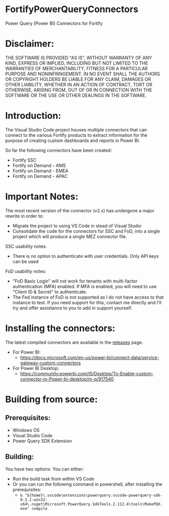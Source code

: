 # FortifyPowerQueryConnectors
Power Query (Power BI) Connectors for Fortify

Disclaimer:
====
THE SOFTWARE IS PROVIDED "AS IS", WITHOUT WARRANTY OF ANY 
KIND, EXPRESS OR IMPLIED, INCLUDING BUT NOT LIMITED TO THE 
WARRANTIES OF MERCHANTABILITY, FITNESS FOR A PARTICULAR 
PURPOSE AND NONINFRINGEMENT. IN NO EVENT SHALL THE 
AUTHORS OR COPYRIGHT HOLDERS BE LIABLE FOR ANY CLAIM, 
DAMAGES OR OTHER LIABILITY, WHETHER IN AN ACTION OF 
CONTRACT, TORT OR OTHERWISE, ARISING FROM, OUT OF OR IN 
CONNECTION WITH THE SOFTWARE OR THE USE OR OTHER 
DEALINGS IN THE SOFTWARE.

Introduction:
====
The Visual Studio Code project houses multiple connectors that can connect to the various Fortify products to extract information for the purpose of creating custom dashboards and reports in Power BI.

So far the following connectors have been created:
 - Fortify SSC
 - Fortify on Demand - AMS
 - Fortify on Demand - EMEA
 - Fortify on Demand - APAC

Important Notes:
===
The most recent version of the connector (v2.x) has undergone a major rewrite in order to:
- Migrate the project to using VS Code in stead of Visual Studio
- Consolidate the code for the connectors for SSC and FoD, into a single project which will produce a single MEZ connector file.

SSC usability notes:
- There is no option to authenticate with user credentials. Only API keys can be used

FoD usability notes:
- "FoD Basic Login" will not work for tenants with multi-factor authentication (MFA) enabled. If MFA is enabled, you will need to use "Client ID & Secret" to authenticate.
- The Fed instance of FoD is not supported as I do not have access to that instance to test. If you need support for this, contact me directly and I'll try and offer assistance to you to add in support yourself.

Installing the connectors:
====
The latest compiled connectors are available in the [releases][2] page.
- For Power BI:
  * https://docs.microsoft.com/en-us/power-bi/connect-data/service-gateway-custom-connectors
- For Power BI Desktop:
  * https://community.powerbi.com/t5/Desktop/To-Enable-custom-connector-in-Power-bi-desktop/m-p/917540


Building from source:
====

Prerequisites:
----
- Windows OS
- Visual Studio Code
- Power Query SDK Extension

Building:
----
You have two options. You can either:
- Run the build task from within VS Code
- Or you can run the following command in powershell, after installing the prerequisites:
  - `& "${home}\.vscode\extensions\powerquery.vscode-powerquery-sdk-0.2.1-win32-x64\.nuget\Microsoft.PowerQuery.SdkTools.2.112.4\tools\MakePQX.exe" compile`

[1]: https://marketplace.visualstudio.com/items?itemName=PowerQuery.vscode-powerquery-sdk
[2]: https://github.com/fortify-ps/FortifyPowerQueryConnectors/releases
